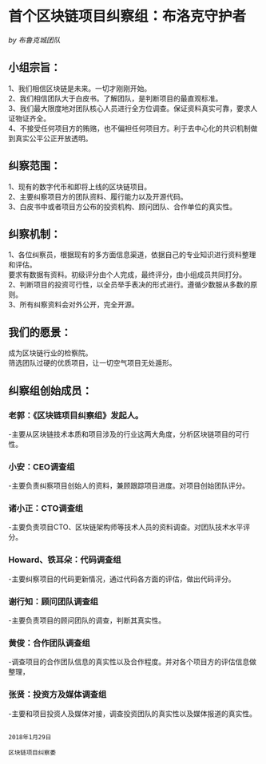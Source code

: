 # 首个区块链项目纠察组：布洛克守护者

*by 布鲁克城团队*

## 小组宗旨：

1、我们相信区块链是未来。一切才刚刚开始。</br>
2、我们相信团队大于白皮书。了解团队，是判断项目的最直观标准。</br>
3、我们最大限度地对团队核心人员进行全方位调查。保证资料真实可靠，要求人证物证齐全。</br>
4、不接受任何项目方的贿赂，也不偏袒任何项目方。利于去中心化的共识机制做到真实公平公正开放透明。</br>

## 纠察范围：

1、现有的数字代币和即将上线的区块链项目。</br>
2、主要纠察项目方的团队资料、履行能力以及开源代码。</br>
3、白皮书中或者项目方公布的投资机构、顾问团队、合作单位的真实性。</br>

## 纠察机制：

1、各位纠察员，根据现有的多方面信息渠道，依据自己的专业知识进行资料整理和评估。</br>
要求有数据有资料。初级评分由个人完成，最终评分，由小组成员共同打分。</br>
2、判断项目的投资可行性，以全员举手表决的形式进行。遵循少数服从多数的原则。</br>
3、所有纠察资料会对外公开，完全开源。</br>

## 我们的愿景：

成为区块链行业的检察院。</br>
筛选团队过硬的优质项目，让一切空气项目无处遁形。</br>

## 纠察组创始成员：

### 老郭：《区块链项目纠察组》发起人。
-主要从区块链技术本质和项目涉及的行业这两大角度，分析区块链项目的可行性。</br>

### 小安：CEO调查组
-主要负责纠察项目创始人的资料，兼顾跟踪项目进度。对项目创始团队评分。</br>

### 诸小正：CTO调查组
-主要负责项目CTO、区块链架构师等技术人员的资料调查。对团队技术水平评分。</br>

### Howard、铁耳朵：代码调查组
-主要纠察项目的代码更新情况，通过代码各方面的评估，做出代码评分。</br>

### 谢行知：顾问团队调查组
-主要负责项目的顾问团队的调查，判断其真实性。</br>

### 黄俊：合作团队调查组
-调查项目的合作团队信息的真实性以及合作程度。并对各个项目方的评估信息做整理，</br>

### 张贤：投资方及媒体调查组
-主要和项目投资人及媒体对接，调查投资团队的真实性以及媒体报道的真实性。</br>

                                                                                2018年1月29日
                                                                               区块链项目纠察委
